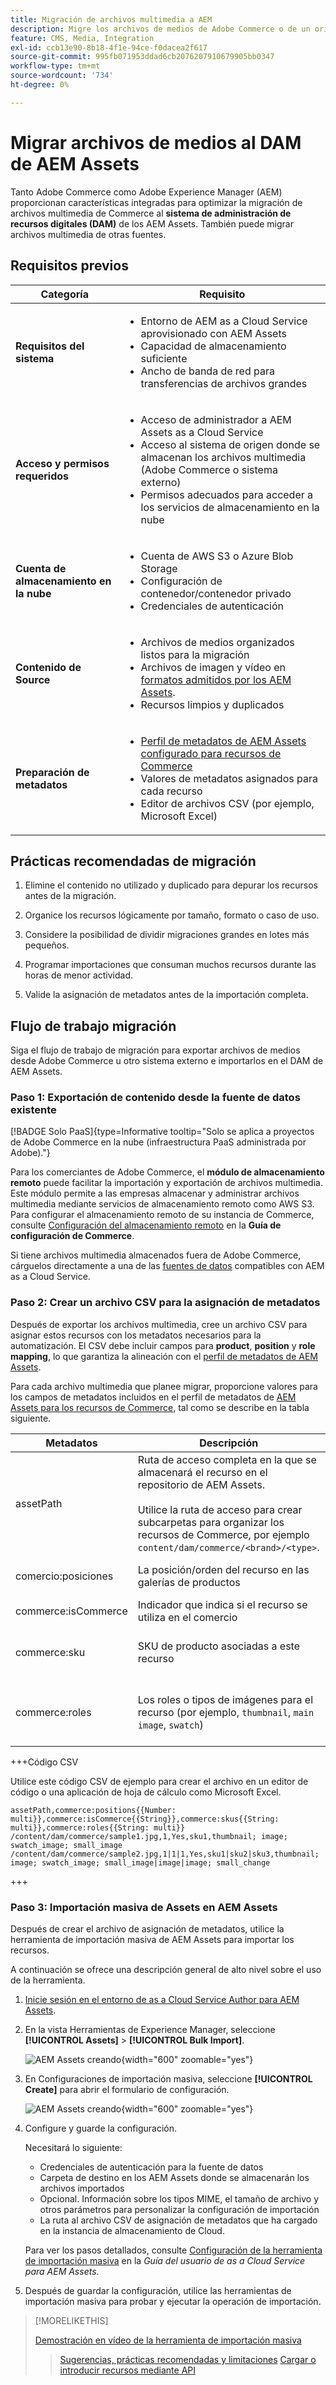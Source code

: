 ```yaml
---
title: Migración de archivos multimedia a AEM
description: Migre los archivos de medios de Adobe Commerce o de un origen externo al DAM de AEM Assets.
feature: CMS, Media, Integration
exl-id: ccb13e90-8b18-4f1e-94ce-f0dacea2f617
source-git-commit: 995fb071953ddad6cb2076207910679905bb0347
workflow-type: tm+mt
source-wordcount: '734'
ht-degree: 0%

---
```


# Migrar archivos de medios al DAM de AEM Assets

Tanto Adobe Commerce como Adobe Experience Manager (AEM) proporcionan características integradas para optimizar la migración de archivos multimedia de Commerce al **sistema de administración de recursos digitales (DAM)** de los AEM Assets. También puede migrar archivos multimedia de otras fuentes.

## Requisitos previos

| Categoría | Requisito |
|----------|-------------|
| **Requisitos del sistema** | <ul><li>Entorno de AEM as a Cloud Service aprovisionado con AEM Assets</li><li>Capacidad de almacenamiento suficiente</li><li>Ancho de banda de red para transferencias de archivos grandes</li></ul> |
| **Acceso y permisos requeridos** | <ul><li>Acceso de administrador a AEM Assets as a Cloud Service</li><li>Acceso al sistema de origen donde se almacenan los archivos multimedia (Adobe Commerce o sistema externo)</li><li>Permisos adecuados para acceder a los servicios de almacenamiento en la nube</li></ul> |
| **Cuenta de almacenamiento en la nube** | <ul><li>Cuenta de AWS S3 o Azure Blob Storage</li><li>Configuración de contenedor/contenedor privado</li><li>Credenciales de autenticación</li></ul> |
| **Contenido de Source** | <ul><li>Archivos de medios organizados listos para la migración</li><li>Archivos de imagen y vídeo en <a href="https://experienceleague.adobe.com/en/docs/experience-manager-cloud-service/content/assets/file-format-support#image-formats">formatos admitidos por los AEM Assets</a>.</li><li>Recursos limpios y duplicados</li></li> |
| **Preparación de metadatos** | <ul><li><a href="https://experienceleague.adobe.com/en/docs/commerce-admin/content-design/aem-asset-management/getting-started/aem-assets-configure-aem">Perfil de metadatos de AEM Assets configurado para recursos de Commerce</a></li><li>Valores de metadatos asignados para cada recurso</li><li>Editor de archivos CSV (por ejemplo, Microsoft Excel)</li></ul> |

## Prácticas recomendadas de migración

1. Elimine el contenido no utilizado y duplicado para depurar los recursos antes de la migración.

1. Organice los recursos lógicamente por tamaño, formato o caso de uso.

1. Considere la posibilidad de dividir migraciones grandes en lotes más pequeños.

1. Programar importaciones que consuman muchos recursos durante las horas de menor actividad.

1. Valide la asignación de metadatos antes de la importación completa.

## Flujo de trabajo migración

Siga el flujo de trabajo de migración para exportar archivos de medios desde Adobe Commerce u otro sistema externo e importarlos en el DAM de AEM Assets.

### Paso 1: Exportación de contenido desde la fuente de datos existente

[!BADGE Solo PaaS]{type=Informative tooltip="Solo se aplica a proyectos de Adobe Commerce en la nube (infraestructura PaaS administrada por Adobe)."}

Para los comerciantes de Adobe Commerce, el **módulo de almacenamiento remoto** puede facilitar la importación y exportación de archivos multimedia. Este módulo permite a las empresas almacenar y administrar archivos multimedia mediante servicios de almacenamiento remoto como AWS S3. Para configurar el almacenamiento remoto de su instancia de Commerce, consulte [Configuración del almacenamiento remoto](https://experienceleague.adobe.com/en/docs/commerce-operations/configuration-guide/storage/remote-storage/remote-storage-aws-s3) en la **Guía de configuración de Commerce**.

Si tiene archivos multimedia almacenados fuera de Adobe Commerce, cárguelos directamente a una de las [fuentes de datos](https://experienceleague.adobe.com/en/docs/experience-manager-cloud-service/content/assets/assets-view/bulk-import-assets-view#prerequisites) compatibles con AEM as a Cloud Service.

### Paso 2: Crear un archivo CSV para la asignación de metadatos

Después de exportar los archivos multimedia, cree un archivo CSV para asignar estos recursos con los metadatos necesarios para la automatización. El CSV debe incluir campos para **product**, **position** y **role mapping**, lo que garantiza la alineación con el [perfil de metadatos de AEM Assets](configure-aem.md#configure-a-metadata-profile).

Para cada archivo multimedia que planee migrar, proporcione valores para los campos de metadatos incluidos en el perfil de metadatos de [AEM Assets para los recursos de Commerce](configure-aem.md), tal como se describe en la tabla siguiente.

| Metadatos | Descripción | Valor |
|-------|-------------|--------|
| assetPath | Ruta de acceso completa en la que se almacenará el recurso en el repositorio de AEM Assets.<br><br>Utilice la ruta de acceso para crear subcarpetas para organizar los recursos de Commerce, por ejemplo `content/dam/commerce/<brand>/<type>`. | `/content/dam/commerce/<sub-folder>/..<filename>` |
| comercio:posiciones | La posición/orden del recurso en las galerías de productos | Varios valores numéricos separados por barra vertical (consulte el archivo csv) |
| commerce:isCommerce | Indicador que indica si el recurso se utiliza en el comercio | `Yes` |
| commerce:sku | SKU de producto asociadas a este recurso | Varios valores de cadena separados por una barra vertical (consulte el archivo csv) |
| commerce:roles | Los roles o tipos de imágenes para el recurso (por ejemplo, `thumbnail`, `main image`, `swatch`) | Valores múltiples separados por punto y coma (por ejemplo, &quot;thumbnail; image; swatch_image; small_image&quot;) |

+++Código CSV

Utilice este código CSV de ejemplo para crear el archivo en un editor de código o una aplicación de hoja de cálculo como Microsoft Excel.

```csv
assetPath,commerce:positions{{Number: multi}},commerce:isCommerce{{String}},commerce:skus{{String: multi}},commerce:roles{{String: multi}}
/content/dam/commerce/sample1.jpg,1,Yes,sku1,thumbnail; image; swatch_image; small_image
/content/dam/commerce/sample2.jpg,1|1|1,Yes,sku1|sku2|sku3,thumbnail; image; swatch_image; small_image|image|image; small_change
```

+++

### Paso 3: Importación masiva de Assets en AEM Assets

Después de crear el archivo de asignación de metadatos, utilice la herramienta de importación masiva de AEM Assets para importar los recursos.

A continuación se ofrece una descripción general de alto nivel sobre el uso de la herramienta.

1. [Inicie sesión en el entorno de as a Cloud Service Author para AEM Assets](https://experienceleague.adobe.com/en/docs/experience-manager-cloud-service/content/onboarding/journey/aem-users#login-aem).

1. En la vista Herramientas de Experience Manager, seleccione **[!UICONTROL Assets]** > **[!UICONTROL Bulk Import]**.

   ![AEM Assets creando](../assets/aem-assets-bulk-import-selection.png){width="600" zoomable="yes"}

1. En Configuraciones de importación masiva, seleccione **[!UICONTROL Create]** para abrir el formulario de configuración.

   ![AEM Assets creando](../assets/aem-assets-bulk-import-configuration.png){width="600" zoomable="yes"}

1. Configure y guarde la configuración.

   Necesitará lo siguiente:

   * Credenciales de autenticación para la fuente de datos
   * Carpeta de destino en los AEM Assets donde se almacenarán los archivos importados
   * Opcional. Información sobre los tipos MIME, el tamaño de archivo y otros parámetros para personalizar la configuración de importación
   * La ruta al archivo CSV de asignación de metadatos que ha cargado en la instancia de almacenamiento de Cloud.

   Para ver los pasos detallados, consulte [Configuración de la herramienta de importación masiva](https://experienceleague.adobe.com/en/docs/experience-manager-cloud-service/content/assets/manage/add-assets#configure-bulk-ingestor-tool) en la *Guía del usuario de as a Cloud Service para AEM Assets*.

1. Después de guardar la configuración, utilice las herramientas de importación masiva para probar y ejecutar la operación de importación.

>[!MORELIKETHIS]
>
> [Demostración en vídeo de la herramienta de importación masiva](https://experienceleague.adobe.com/en/docs/experience-manager-cloud-service/content/assets/manage/add-assets#asset-bulk-ingestor)
> > [Sugerencias, prácticas recomendadas y limitaciones](https://experienceleague.adobe.com/en/docs/experience-manager-cloud-service/content/assets/manage/add-assets#tips-limitations)
> > [Cargar o introducir recursos mediante API ](https://experienceleague.adobe.com/en/docs/experience-manager-cloud-service/content/assets/admin/developer-reference-material-apis#asset-upload)
